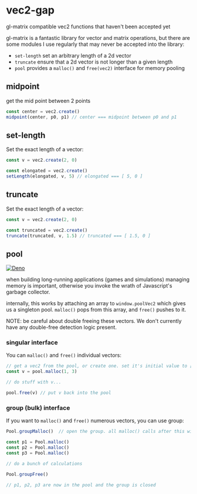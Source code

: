 # vec2-gap
gl-matrix compatible vec2 functions that haven't been accepted yet


gl-matrix is a fantastic library for vector and matrix operations, but there are some modules I use regularly
that may never be accepted into the library:

* `set-length` set an arbitrary length of a 2d vector
* `truncate` ensure that a 2d vector is not longer than a given length
* `pool` provides a `malloc()` and `free(vec2)` interface for memory pooling


## midpoint

get the mid point between 2 points

```javascript
const center = vec2.create()
midpoint(center, p0, p1) // center === midpoint between p0 and p1
```


## set-length

Set the exact length of a vector:

```javascript
const v = vec2.create(2, 0)

const elongated = vec2.create()
setLength(elongated, v, 5) // elongated === [ 5, 0 ]
```


## truncate

Set the exact length of a vector:

```javascript
const v = vec2.create(2, 0)

const truncated = vec2.create()
truncate(truncated, v, 1.5) // truncated === [ 1.5, 0 ]
```


## pool

[![Deno](https://github.com/mreinstein/vec2-gap/actions/workflows/deno.yml/badge.svg?branch=main)](https://github.com/mreinstein/vec2-gap/actions/workflows/deno.yml)

when building long-running applications (games and simulations) managing memory is important, otherwise you invoke the wrath of Javascript's garbage collector.

internally, this works by attaching an array to `window.poolVec2` which gives us a singleton pool.
`malloc()` pops from this array, and `free()` pushes to it.

NOTE: be careful about double freeing these vectors. We don't currently have any double-free detection logic present.


### singular interface

You can `malloc()` and `free()`  individual vectors:
```javascript
// get a vec2 from the pool, or create one. set it's initial value to [ 1, 3 ]
const v = pool.malloc(1, 3)

// do stuff with v...

pool.free(v) // put v back into the pool
```


### group (bulk) interface
If you want to `malloc()` and `free()` numerous vectors, you can use group:

```javascript
Pool.groupMalloc()  // open the group. all malloc() calls after this will be added to the group

const p1 = Pool.malloc()
const p2 = Pool.malloc()
const p3 = Pool.malloc()

// do a bunch of calculations

Pool.groupFree()

// p1, p2, p3 are now in the pool and the group is closed

```
